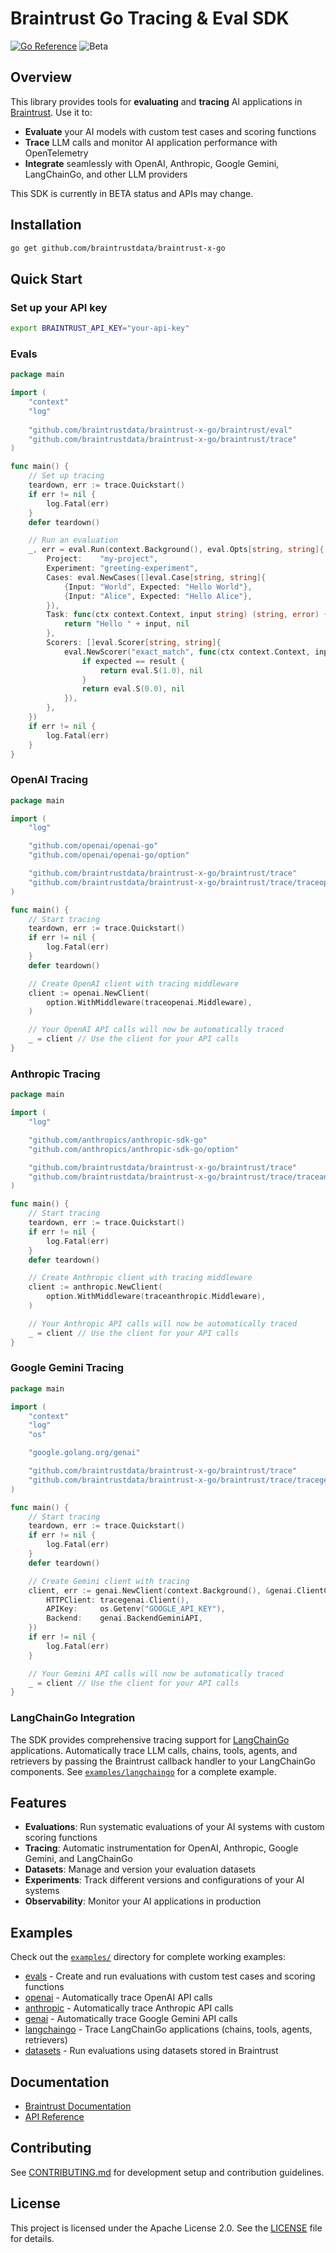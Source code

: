 
# Braintrust Go Tracing & Eval SDK

[![Go Reference](https://pkg.go.dev/badge/github.com/braintrustdata/braintrust-x-go.svg)](https://pkg.go.dev/github.com/braintrustdata/braintrust-x-go)
![Beta](https://img.shields.io/badge/status-beta-yellow)

## Overview

This library provides tools for **evaluating** and **tracing** AI applications in [Braintrust](https://www.braintrust.dev). Use it to:

- **Evaluate** your AI models with custom test cases and scoring functions
- **Trace** LLM calls and monitor AI application performance with OpenTelemetry
- **Integrate** seamlessly with OpenAI, Anthropic, Google Gemini, LangChainGo, and other LLM providers

This SDK is currently in BETA status and APIs may change.

## Installation

```bash
go get github.com/braintrustdata/braintrust-x-go
```

## Quick Start

### Set up your API key

```bash
export BRAINTRUST_API_KEY="your-api-key"
```

### Evals

```go
package main

import (
    "context"
    "log"
    
    "github.com/braintrustdata/braintrust-x-go/braintrust/eval"
    "github.com/braintrustdata/braintrust-x-go/braintrust/trace"
)

func main() {
    // Set up tracing
    teardown, err := trace.Quickstart()
    if err != nil {
        log.Fatal(err)
    }
    defer teardown()

    // Run an evaluation
    _, err = eval.Run(context.Background(), eval.Opts[string, string]{
        Project:    "my-project",
        Experiment: "greeting-experiment",
        Cases: eval.NewCases([]eval.Case[string, string]{
            {Input: "World", Expected: "Hello World"},
            {Input: "Alice", Expected: "Hello Alice"},
        }),
        Task: func(ctx context.Context, input string) (string, error) {
            return "Hello " + input, nil
        },
        Scorers: []eval.Scorer[string, string]{
            eval.NewScorer("exact_match", func(ctx context.Context, input, expected, result string, _ eval.Metadata) (eval.Scores, error) {
                if expected == result {
                    return eval.S(1.0), nil
                }
                return eval.S(0.0), nil
            }),
        },
    })
    if err != nil {
        log.Fatal(err)
    }
}
```

### OpenAI Tracing

```go
package main

import (
    "log"

    "github.com/openai/openai-go"
    "github.com/openai/openai-go/option"

    "github.com/braintrustdata/braintrust-x-go/braintrust/trace"
    "github.com/braintrustdata/braintrust-x-go/braintrust/trace/traceopenai"
)

func main() {
    // Start tracing
    teardown, err := trace.Quickstart()
    if err != nil {
        log.Fatal(err)
    }
    defer teardown()

    // Create OpenAI client with tracing middleware
    client := openai.NewClient(
        option.WithMiddleware(traceopenai.Middleware),
    )

    // Your OpenAI API calls will now be automatically traced
    _ = client // Use the client for your API calls
}
```

### Anthropic Tracing

```go
package main

import (
    "log"

    "github.com/anthropics/anthropic-sdk-go"
    "github.com/anthropics/anthropic-sdk-go/option"

    "github.com/braintrustdata/braintrust-x-go/braintrust/trace"
    "github.com/braintrustdata/braintrust-x-go/braintrust/trace/traceanthropic"
)

func main() {
    // Start tracing
    teardown, err := trace.Quickstart()
    if err != nil {
        log.Fatal(err)
    }
    defer teardown()

    // Create Anthropic client with tracing middleware
    client := anthropic.NewClient(
        option.WithMiddleware(traceanthropic.Middleware),
    )

    // Your Anthropic API calls will now be automatically traced
    _ = client // Use the client for your API calls
}
```

### Google Gemini Tracing

```go
package main

import (
    "context"
    "log"
    "os"

    "google.golang.org/genai"

    "github.com/braintrustdata/braintrust-x-go/braintrust/trace"
    "github.com/braintrustdata/braintrust-x-go/braintrust/trace/tracegenai"
)

func main() {
    // Start tracing
    teardown, err := trace.Quickstart()
    if err != nil {
        log.Fatal(err)
    }
    defer teardown()

    // Create Gemini client with tracing
    client, err := genai.NewClient(context.Background(), &genai.ClientConfig{
        HTTPClient: tracegenai.Client(),
        APIKey:     os.Getenv("GOOGLE_API_KEY"),
        Backend:    genai.BackendGeminiAPI,
    })
    if err != nil {
        log.Fatal(err)
    }

    // Your Gemini API calls will now be automatically traced
    _ = client // Use the client for your API calls
}
```

### LangChainGo Integration

The SDK provides comprehensive tracing support for [LangChainGo](https://github.com/tmc/langchaingo) applications. Automatically trace LLM calls, chains, tools, agents, and retrievers by passing the Braintrust callback handler to your LangChainGo components. See [`examples/langchaingo`](./examples/langchaingo/main.go) for a complete example.

## Features

- **Evaluations**: Run systematic evaluations of your AI systems with custom scoring functions
- **Tracing**: Automatic instrumentation for OpenAI, Anthropic, Google Gemini, and LangChainGo
- **Datasets**: Manage and version your evaluation datasets
- **Experiments**: Track different versions and configurations of your AI systems
- **Observability**: Monitor your AI applications in production

## Examples

Check out the [`examples/`](./examples/) directory for complete working examples:

- [evals](./examples/evals/evals.go) - Create and run evaluations with custom test cases and scoring functions
- [openai](./examples/openai/main.go) - Automatically trace OpenAI API calls
- [anthropic](./examples/anthropic/main.go) - Automatically trace Anthropic API calls
- [genai](./examples/genai/main.go) - Automatically trace Google Gemini API calls
- [langchaingo](./examples/langchaingo/main.go) - Trace LangChainGo applications (chains, tools, agents, retrievers)
- [datasets](./examples/datasets/main.go) - Run evaluations using datasets stored in Braintrust

## Documentation

- [Braintrust Documentation](https://www.braintrust.dev/docs)
- [API Reference](https://pkg.go.dev/github.com/braintrustdata/braintrust-x-go)

## Contributing

See [CONTRIBUTING.md](./CONTRIBUTING.md) for development setup and contribution guidelines.

## License

This project is licensed under the Apache License 2.0. See the [LICENSE](./LICENSE) file for details.
